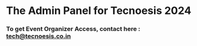 # The Admin Panel for Tecnoesis 2024

### To get Event Organizer Access, contact here : [tech@tecnoesis.co.in](mailto:tech@tecnoesis.co.in?subject=Tecnoesis%202024%3A%20Get%20Event%20Organiser%20Access)
